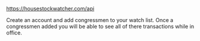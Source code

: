 https://housestockwatcher.com/api

Create an account and add congressmen to your watch list. Once a congressmen added you will be able to see all of there transactions while in office.